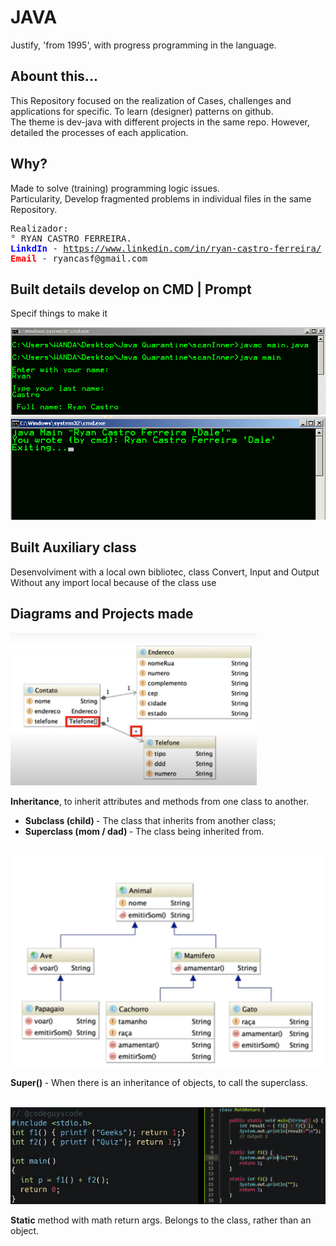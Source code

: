 <h1>JAVA</h1>
<p>Justify, 'from 1995', with progress programming in the language.</p>

<h2>Abount this...</h2>
<p>This Repository focused on the realization of Cases, challenges and applications for specific. To learn (designer) patterns on github.<br>
The theme is dev-java with different projects in the same repo. However, detailed the processes of each application.</p>

<h2>Why?</h2>
<p>Made to solve (training) programming logic issues.<br>
Particularity, Develop fragmented problems in individual files in the same Repository.</p>
<pre>
Realizador:
° RYAN CASTRO FERREIRA.
<b style="color: blue;">LinkdIn </b>- <a href="https://www.linkedin.com/in/ryan-castro-ferreira">https://www.linkedin.com/in/ryan-castro-ferreira/</a>
<b style="color: red;">Email </b>- ryancasf@gmail.com
</pre>

<h2>Built details develop on CMD | Prompt</h2>
<p>Specif things to make it</p>
<img src="img/ScreenS-InnerScanner-on-CMD.PNG">
<img src="img/ScreenS-Param-on-CMD.PNG">

<h2>Built Auxiliary class</h2>
<p>Desenvolviment with a local own bibliotec, class Convert, Input and Output<br>
Without any import local because of the class use</p>

<h2>Diagrams and Projects made</h2>
<img src="img/jv02.PNG">
<p><b>Inheritance</b>, to inherit attributes and methods from one class to another. <br>
	<ul>
		<li><b>Subclass (child) </b> - The class that inherits from another class;</li>
		<li><b>Superclass (mom / dad) </b> - The class being inherited from.</li>
	</ul>
</p> <br>

<img src="img/jv03.PNG">
<p><b>Super() </b> - When there is an inheritance of objects, to call the superclass.</p> <br>

<img src="img/question.PNG">
<p><b>Static</b> method with math return args. Belongs to the class, rather than an object.</p> <br>
